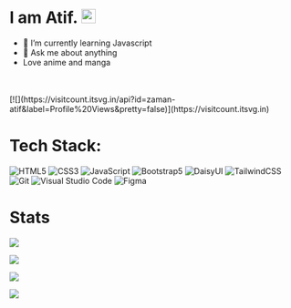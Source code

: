 <!-- welcome message -->
<h1>I am Atif. <img src="https://media.giphy.com/media/hvRJCLFzcasrR4ia7z/giphy.gif" width="25px"> </h1>

- 🌱 I’m currently learning Javascript
- 💬 Ask me about anything
- Love anime and manga
<br>
<br>
[![](https://visitcount.itsvg.in/api?id=zaman-atif&label=Profile%20Views&pretty=false)](https://visitcount.itsvg.in)



# Tech Stack:

![HTML5](https://img.shields.io/badge/HTML5-E34F26?style=for-the-badge&logo=html5&logoColor=white)
![CSS3](https://img.shields.io/badge/CSS3-1572B6?style=for-the-badge&logo=css3&logoColor=white)
![JavaScript](https://img.shields.io/badge/JavaScript-F7DF1E?style=for-the-badge&logo=javascript&logoColor=black)
![Bootstrap5](https://img.shields.io/badge/Bootstrap-563D7C?style=for-the-badge&logo=bootstrap&logoColor=white)
![DaisyUI](https://img.shields.io/badge/daisyui-5A0EF8?style=for-the-badge&logo=daisyui&logoColor=white)
![TailwindCSS](https://img.shields.io/badge/tailwindcss-%2338B2AC.svg?style=for-the-badge&logo=tailwind-css&logoColor=white)
![Git](https://img.shields.io/badge/Git-F05032?style=for-the-badge&logo=git&logoColor=white)
![Visual Studio Code](https://img.shields.io/badge/Visual_Studio_Code-0078D4?style=for-the-badge&logo=visual%20studio%20code&logoColor=white)
![Figma](https://img.shields.io/badge/figma-%23F24E1E.svg?style=for-the-badge&logo=figma&logoColor=white)

#  Stats

![](https://github-readme-stats.vercel.app/api/top-langs/?username=zaman-atif&theme=tokyonight&hide_border=true&include_all_commits=true&count_private=true)

![](https://github-readme-stats.vercel.app/api?username=zaman-atif&theme=tokyonight&hide_border=true&include_all_commits=true&count_private=true)

![](https://github-readme-streak-stats.herokuapp.com/?user=zaman-atif&theme=tokyonight&hide_border=true)

![](https://activity-graph.herokuapp.com/graph?username=zaman-atif&theme=tokyonight&bg_color=0d1117&color=319e94&line=6fa4fc&point=FFFFFF&hide_border=true)
